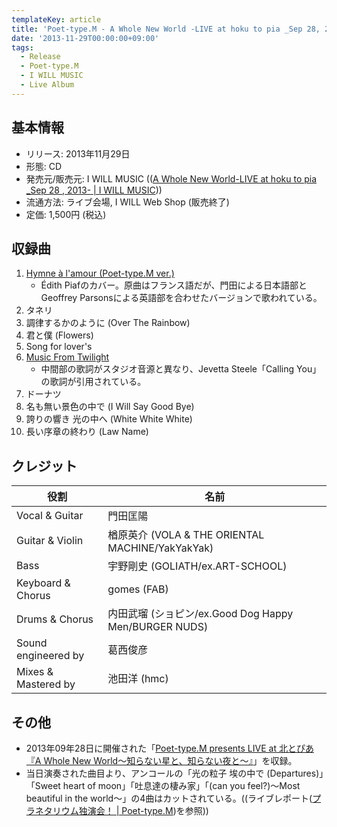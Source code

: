 ```yaml
---
templateKey: article
title: 'Poet-type.M - A Whole New World -LIVE at hoku to pia _Sep 28, 2013-'
date: '2013-11-29T00:00:00+09:00'
tags:
  - Release
  - Poet-type.M
  - I WILL MUSIC
  - Live Album
---
```

## 基本情報

* リリース: 2013年11月29日
* 形態: CD
* 発売元/販売元: I WILL MUSIC (([A Whole New World-LIVE at hoku to pia _Sep 28 , 2013- | I WILL MUSIC](http://iwm-web.com/release/a-whole-new-world-live-at-hoku-to-pia-_sep-28-2013)))
* 流通方法: ライブ会場, I WILL Web Shop (販売終了)
* 定価: 1,500円 (税込)

## 収録曲

1. [Hymne à l'amour (Poet-type.M ver.)­](http://monden-info.hatenablog.com/entry/2013/11/29/000001)
   * Édith Piafのカバー。原曲はフランス語だが、門田による日本語部とGeoffrey Parsonsによる英語部を合わせたバージョンで歌われている。
1. タネリ
1. 調律するかのように (Over The Rainbow)
1. 君と僕 (Flowers)
1. Song for lover's
1. [Music From Twilight](http://monden-info.hatenablog.com/entry/2009/08/05/000001)
   * 中間部の歌詞がスタジオ音源と異なり、Jevetta Steele「Calling You」の歌詞が引用されている。
1. ドーナツ
1. 名も無い景色の中で (I Will Say Good Bye)
1. 誇りの響き 光の中へ (White White White)
1. 長い序章の終わり (Law Name)

## クレジット

役割 | 名前
-|-
Vocal & Guitar | 門田匡陽
Guitar & Violin | 楢原英介 (VOLA & THE ORIENTAL MACHINE/YakYakYak)
Bass | 宇野剛史 (GOLIATH/ex.ART-SCHOOL)
Keyboard & Chorus | gomes (FAB)
Drums & Chorus | 内田武瑠 (ショピン/ex.Good Dog Happy Men/BURGER NUDS)
Sound engineered by | 葛西俊彦
Mixes & Mastered by | 池田洋 (hmc)

## その他

* 2013年09年28日に開催された「[Poet-type.M presents LIVE at 北とぴあ『A Whole New World～知らない星と、知らない夜と～』](http://monden-info.hatenablog.com/entry/2013/09/28/000000)」を収録。
* 当日演奏された曲目より、アンコールの「光の粒子 埃の中で (Departures)」「Sweet heart of moon」「吐息達の棲み家」「(can you feel?)〜Most beautiful in the world〜」の4曲はカットされている。((ライブレポート([プラネタリウム独演会！ | Poet-type.M](http://ptm-net.com/report/2013/09/30/715))を参照))
